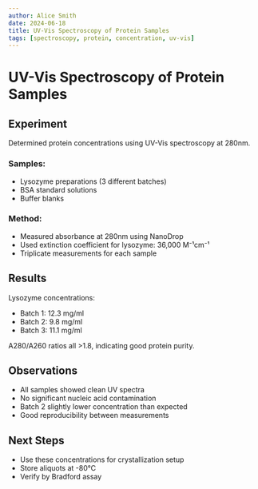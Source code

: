 ```yaml
---
author: Alice Smith  
date: 2024-06-18
title: UV-Vis Spectroscopy of Protein Samples
tags: [spectroscopy, protein, concentration, uv-vis]
---
```


# UV-Vis Spectroscopy of Protein Samples

## Experiment
Determined protein concentrations using UV-Vis spectroscopy at 280nm.

### Samples:
- Lysozyme preparations (3 different batches)
- BSA standard solutions
- Buffer blanks

### Method:
- Measured absorbance at 280nm using NanoDrop
- Used extinction coefficient for lysozyme: 36,000 M⁻¹cm⁻¹
- Triplicate measurements for each sample

## Results
Lysozyme concentrations:
- Batch 1: 12.3 mg/ml
- Batch 2: 9.8 mg/ml  
- Batch 3: 11.1 mg/ml

A280/A260 ratios all >1.8, indicating good protein purity.

## Observations
- All samples showed clean UV spectra
- No significant nucleic acid contamination
- Batch 2 slightly lower concentration than expected
- Good reproducibility between measurements

## Next Steps
- Use these concentrations for crystallization setup
- Store aliquots at -80°C
- Verify by Bradford assay